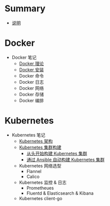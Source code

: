 # Summary

* [说明](README.md)

# Docker

* Docker 笔记
    * [Docker 理论](moby/chapter1.md)
    * [Docker 安装](moby/chapter2.md)
    * Docker 命令
    * Docker 日志
    * Docker 网络
    * Docker 存储
    * Docker 编排

# Kubernetes

* Kubernetes 笔记
    * [Kubernetes 架构](k8s/chapter1.md)
    * [Kubernetes 集群构建](k8s/chapter2.md)
        * [从头开始构建 Kubernetes 集群](k8s/chapter2-1.md)
        * [通过 Ansible 自动构建 Kubernetes 集群](k8s/chapter2-2.md)
    * Kubernetes 网络选型
        * Flannel
        * Calico
    * Kubernetes 监控 & 日志
        * Prometheues
        * Fluentd & Elasticsearch & Kibana
    * Kubernetes client-go
